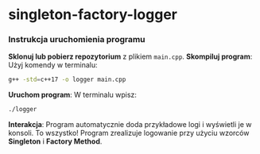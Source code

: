 # singleton-factory-logger
### Instrukcja uruchomienia programu
**Sklonuj lub pobierz repozytorium** z plikiem `main.cpp`.
**Skompiluj program**:
  Użyj komendy w terminalu:
  ```bash
  g++ -std=c++17 -o logger main.cpp
  ```
**Uruchom program**:
  W terminalu wpisz:
  ```bash
  ./logger
  ```
**Interakcja**:
  Program automatycznie doda przykładowe logi i wyświetli je w konsoli.
To wszystko! Program zrealizuje logowanie przy użyciu wzorców **Singleton** i **Factory Method**.
